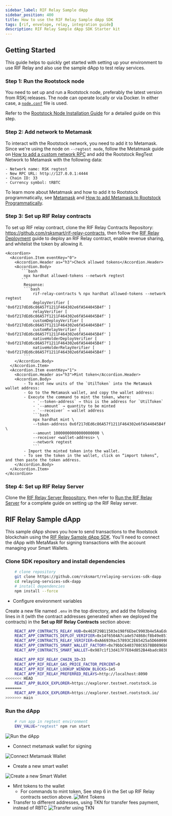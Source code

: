 ```yaml
---
sidebar_label: RIF Relay Sample dApp
sidebar_position: 400
title: How to use the RIF Relay Sample dApp SDK
tags: [rif, envelope, relay, integration guide]
description: RIF Relay Sample dApp SDK Starter kit
---
```


## Getting Started

This guide helps to quickly get started with setting up your environment to use RIF Relay and also use the sample dApp to test relay services.

### Step 1: Run the Rootstock node

You need to set up and run a Rootstock node, preferably the latest version from RSKj releases. The node can operate locally or via Docker. In either case, a [`node.conf`](https://github.com/rsksmart/rif-relay/blob/main/docker/node.conf) file is used.

Refer to the [Rootstock Node Installation Guide](/node-operators/setup/installation/) for a detailed guide on this step.


### Step 2: Add network to Metamask

To interact with the Rootstock network, you need to add it to Metamask. Since we're using the node on `--regtest mode`, follow the Metatmask guide on [How to add a custom network RPC](https://support.metamask.io/hc/en-us/articles/360043227612-How-to-add-a-custom-network-RPC) and add the Rootstock RegTest  Network to Metamask with the following data:

```text
- Network name: RSK regtest
- New RPC URL: http://127.0.0.1:4444
- Chain ID: 33
- Currency symbol: tRBTC
```

To learn more about Metatmask and how to add it to Rootstock programmatically, see [Metamask](/dev-tools/wallets/metamask/) and [How to add Metamask to Rootstock Programmatically](/resources/tutorials/rootstock-metamask/).


### Step 3: Set up RIF Relay contracts

To set up RIF relay contract, clone the RIF Relay Contracts Repository: https://github.com/rsksmart/rif-relay-contracts, then follow the [RIF Relay Deployment](/developers/integrate/rif-relay/deployment/) guide to deploy an RIF Relay contract, enable revenue sharing, and whitelist the token by allowing it.

````mdx-code-block
<Accordion>
  <Accordion.Item eventKey="0">
    <Accordion.Header as="h3">Check allowed tokens</Accordion.Header>
    <Accordion.Body>
       ```bash
        npx hardhat allowed-tokens --network regtest
       ```
        Response:
        ```bash
            rif-relay-contracts % npx hardhat allowed-tokens --network regtest
            deployVerifier [ '0x6f217dEd6c86A57f1211F464302e6fA544045B4f' ]
            relayVerifier [ '0x6f217dEd6c86A57f1211F464302e6fA544045B4f' ]
            customDeployVerifier [ '0x6f217dEd6c86A57f1211F464302e6fA544045B4f' ]
            customRelayVerifier [ '0x6f217dEd6c86A57f1211F464302e6fA544045B4f' ]
            nativeHolderDeployVerifier [ '0x6f217dEd6c86A57f1211F464302e6fA544045B4f' ]
            nativeHolderRelayVerifier [ '0x6f217dEd6c86A57f1211F464302e6fA544045B4f' ]
        ```
    </Accordion.Body>
  </Accordion.Item>
  <Accordion.Item eventKey="1">
    <Accordion.Header as="h3">Mint token</Accordion.Header>
    <Accordion.Body>
        - To mint new units of the `UtilToken` into the Metamask wallet address:
        - Go to the Metamask wallet, and copy the wallet address:
        - Execute the command to mint the token, where:
            - `--token-address` → this is the address for `UtilToken`
            - `--amount` → quantity to be minted
            - `--receiver` → wallet address
            ```bash
            npx hardhat mint \
            --token-address 0x6f217dEd6c86A57f1211F464302e6fA544045B4f \
            --amount 10000000000000000000 \
            --receiver <wallet-address> \
            --network regtest
            ```
        - Import the minted token into the wallet.
        - To see the token in the wallet, click on “import tokens”, and then paste the token address.
    </Accordion.Body>
  </Accordion.Item>
</Accordion>
````

### Step 4: Set up RIF Relay Server

Clone the [RIF Relay Server Repository](https://github.com/rsksmart/rif-relay-server), then refer to [Run the RIF Relay Server](/developers/integrate/rif-relay/deployment#run-the-rif-relay-server) for a complete guide on setting up the RIF Relay server.


## RIF Relay Sample dApp

This sample dApp shows you how to send transactions to the Rootstock blockchain using the [RIF Relay Sample dApp SDK](https://github.com/rsksmart/rif-relay-sample-dapp). You'll need to connect the dApp with MetaMask for signing transactions with the account managing your Smart Wallets.

### Clone SDK repository and install dependencies

```bash
    # clone repository
    git clone https://github.com/rsksmart/relaying-services-sdk-dapp
    cd relaying-services-sdk-dapp
    # install dependencies
    npm install --force
```
- Configure environment variables

Create a new file named `.env`  in the top directory, and add the following lines in it (with the contract addresses generated when we deployed the contracts) in the **Set up RIF Relay Contracts** section above:

```bash
    REACT_APP_CONTRACTS_RELAY_HUB=0x463F29B11503e198f6EbeC9903b4e5AaEddf6D29
    REACT_APP_CONTRACTS_DEPLOY_VERIFIER=0x14f6504A7ca4e574868cf8b49e85187d3Da9FA70
    REACT_APP_CONTRACTS_RELAY_VERIFIER=0xA66939ac57893C2E65425a5D66099Bc20C76D4CD
    REACT_APP_CONTRACTS_SMART_WALLET_FACTORY=0x79bbC6403708C6578B0896bF1d1a91D2BB2AAa1c
    REACT_APP_CONTRACTS_SMART_WALLET=0x987c1f13d417F7E04d852B44badc883E4E9782e1

    REACT_APP_RIF_RELAY_CHAIN_ID=33
    REACT_APP_RIF_RELAY_GAS_PRICE_FACTOR_PERCENT=0
    REACT_APP_RIF_RELAY_LOOKUP_WINDOW_BLOCKS=1e5
    REACT_APP_RIF_RELAY_PREFERRED_RELAYS=http://localhost:8090
<<<<<<< HEAD
    REACT_APP_BLOCK_EXPLORER=https://explorer.testnet.rootstock.io
=======
    REACT_APP_BLOCK_EXPLORER=https://explorer.testnet.rootstock.io/
>>>>>>> main
```

### Run the dApp

```bash
    # run app in regtest environment
    ENV_VALUE="regtest" npm run start
```
![Run the dApp](/img/rif-relay/starter-kit/run-the-dapp.png)

- Connect metamask wallet for signing

![Connect Metamask Wallet](/img/rif-relay/starter-kit/connect-metamask-wallet.png)
- Create a new smart wallet

![Create a new Smart Wallet](/img/rif-relay/starter-kit/create-smart-wallet.png)

- Mint tokens to the wallet
    - For commands to mint token, See step 6 in the Set up RIF Relay contracts section above.
![Mint Tokens](/img/rif-relay/starter-kit/mint-tokens.png)
- Transfer to different addresses, using TKN for transfer fees payment, instead of RBTC
![Transfer using TKN](/img/rif-relay/starter-kit/transfer-using-tkn.png)
